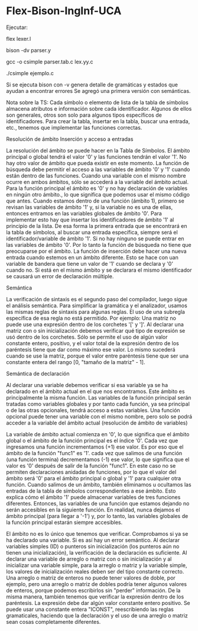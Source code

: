 # Flex-Bison-IngInf-UCA

Ejecutar:

flex lexer.l

bison -dv parser.y 

gcc  -o csimple parser.tab.c lex.yy.c

./csimple ejemplo.c

Si se ejecuta bison con -v genera detalle de gramáticas y estados que ayudan a encontrar errores
Se agregó una primera versión con semánticas.

Nota sobre la TS:
Cada símbolo o elemento de lista de la tabla de símbolos almacena atributos e información sobre cada identificador. 
Algunos de ellos son generales, otros son solo para algunos tipos específicos de identificadores. 
Para crear la tabla, insertar en la tabla, buscar una entrada, etc., tenemos que implementar las funciones correctas. 

Resolución de ámbito
Inserción y acceso a entradas

La resolución del ámbito se puede hacer en la Tabla de Símbolos.
El ámbito principal o global tendrá el valor '0' y las funciones tendrán el valor '1'. 
No hay otro valor de ámbito que pueda existir en este momento.
La función de búsqueda debe permitir el acceso a las variables de ámbito '0' y '1' cuando están dentro de las funciones. 
Cuando una variable con el mismo nombre ocurre en ambos ámbitos, sólo se accederá a la variable del ámbito actual. 
Para la función principal el ámbito es '0' y no hay declaración de variables en ningún otro ámbito., lo que significa que podemos usar el mismo código que antes.
Cuando estamos dentro de una función (ámbito 1), primero se revisan las variables de ámbito '1' y, si la variable no es una de ellas, entonces entramos en las variables globales de ámbito '0'.
Para implementar esto hay que insertar los identificadores de ámbito '1' al principio de la lista.
De esa forma la primera entrada que se encontrará en la tabla de símbolos, al buscar una entrada específica, siempre será el identificador/variable de ámbito '1'. 
Si no hay ninguno se puede entrar en las variables de ámbito '0'. Por lo tanto la función de búsqueda no tiene que preocuparse por el ámbito.
La función de inserción debe hacer una nueva entrada cuando estemos en un ámbito diferente. Esto se hace con uan variable de bandera que tiene un valor de '1' cuando se declara y '0' cuando no. Si está en el mismo ámbito y se declarara el mismo identificador se causará un error de declaración múltiple.

Semántica

La verificación de sintaxis es el segundo paso del compilador, luego sigue el análisis semántica.
Para simplificar la gramática y el analizador, usamos las mismas reglas de sintaxis para algunas reglas. El uso de una subregla específica de esa regla no está permitido. Por ejemplo: Una matriz no puede use una expresión dentro de los corchetes '[' y ']'. Al declarar una matriz con o sin inicialización debemos verificar qué tipo de expresión se usó dentro de los corchetes. Sólo se permite el uso de algún valor constante entero, positivo, y el valor total de la expresión dentro de los paréntesis tiene que dar como máximo ese valor. Lo mismo sucederá cuando se use la matriz, porque el valor entre paréntesis tiene que ser una constante entera del rango [0, "tamaño de la matriz" - 1].

Semántica de declaración

Al declarar una variable debemos verificar si esa variable ya se ha declarado en el ámbito actual en el que nos encontramos. 
Este ámbito es principalmente la misma función. 
Las variables de la función principal serán tratadas como variables globales y por tanto cada función, ya sea principal o de las otras opcionales, tendrá acceso a estas variables. 
Una función opcional puede tener una variable con el mismo nombre, pero solo se podrá acceder a la variable del ámbito actual (resolución de ámbito de variables)

La variable de ámbito actual comienza en '0', lo que significa que el ámbito global o el ámbito de la función principal es el índice '0'. 
Cada vez que ingresamos una función incrementamos (+1) ese valor. Es por eso que el ámbito de la función "func1" es '1'. 
cada vez que salimos de una función (una función termina) decrementamos (-1) ese valor, lo que significa que el valor es '0' después de salir de la función "func1". 
En este caso no se permiten declaraciones anidadas de funciones, por lo que el valor del ámbito será '0' para el ámbito principal o global y '1' para cualquier otra función. 
Cuando salimos de un ámbito, también eliminamos u ocultamos las entradas de la tabla de símbolos correspondientes a ese ámbito. Esto explica cómo el ámbito '1' puede almacenar variables de tres funciones diferentes. Entonces, las variables de una función que estamos dejando no serán accesibles en la siguiente función. En realidad, nunca dejamos el ámbito principal (para llegar a '-1') y, por lo tanto, las variables globales de la función principal estarán siempre accesibles.

El ámbito no es lo único que tenemos que verificar. Comprobamos si ya se ha declarado una variable. Si es así hay un error semántico.
Al declarar variables simples (ID) o punteros sin inicialización (los punteros aún no tienen una inicialización), la verificación de la declaración es suficiente. 
Al declarar una variable de arreglo o matriz con o sin inicialización y al inicializar una variable simple, para la arreglo o matriz y la variable simple, los valores de inicialización reales deben ser del tipo constante correcto.
Una arreglo o matriz de enteros no puede tener valores de doble, por ejemplo, pero una arreglo o matriz de dobles podría tener algunos valores de enteros, porque podemos escribirlos sin "perder" información.
De la misma manera, también tenemos que verificar la expresión dentro de los paréntesis.
La expresión debe dar algún valor constante entero positivo. Se puede usar una constante entera "ICONST", reescribiendo las reglas gramaticales, haciendo que la declaración y el uso de una arreglo o matriz sean cosas completamente diferentes.
